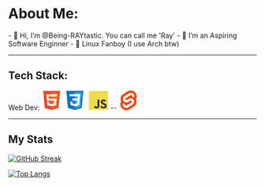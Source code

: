 <h1>About Me:</h1>
- 👋 Hi, I’m @Being-RAYtastic. You can call me 'Ray'
- 🔭 I’m an Aspiring Software Enginner
- 🐧 Linux Fanboy (I use Arch btw)

---
<h2>Tech Stack:</h2>

Web Dev:
<img src="https://github.com/devicons/devicon/blob/master/icons/html5/html5-original.svg" alt="html" width=40>&nbsp;
<img src="https://github.com/devicons/devicon/blob/master/icons/css3/css3-original.svg" alt="css" width=40>&nbsp;
<img src="https://github.com/devicons/devicon/blob/master/icons/javascript/javascript-original.svg" alt="js" width=40> -- <img src="https://github.com/devicons/devicon/blob/master/icons/svelte/svelte-original.svg" alt="svelte" width=40>

---
<h2>My Stats</h2>

[![GitHub Streak](https://github-readme-streak-stats.herokuapp.com?user=Being-RAYtastic&theme=aura-dark&hide_border=true)](https://git.io/streak-stats)

[![Top Langs](https://github-readme-stats.vercel.app/api/top-langs/?username=Being-RAYtastic&layout=compact&theme=aura_dark&hide_border=true)](https://github.com/anuraghazra/github-readme-stats)




